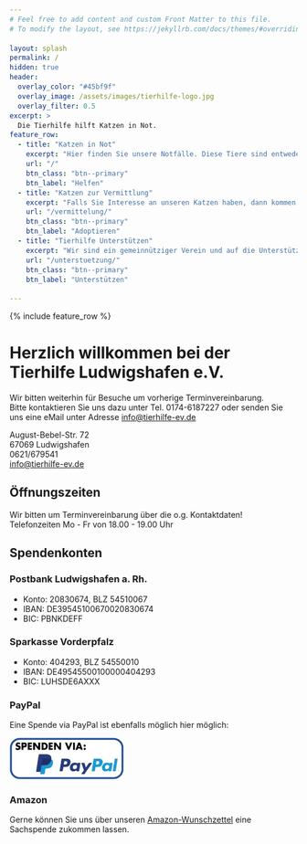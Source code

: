 ```yaml
---
# Feel free to add content and custom Front Matter to this file.
# To modify the layout, see https://jekyllrb.com/docs/themes/#overriding-theme-defaults

layout: splash
permalink: /
hidden: true
header:
  overlay_color: "#45bf9f"
  overlay_image: /assets/images/tierhilfe-logo.jpg
  overlay_filter: 0.5
excerpt: >
  Die Tierhilfe hilft Katzen in Not.
feature_row:
  - title: "Katzen in Not"
    excerpt: "Hier finden Sie unsere Notfälle. Diese Tiere sind entweder wegen ihrer Behinderung, ihres Alters oder einer Krankheit schwer vermittelbar."
    url: "/"
    btn_class: "btn--primary"
    btn_label: "Helfen"
  - title: "Katzen zur Vermittlung"
    excerpt: "Falls Sie Interesse an unseren Katzen haben, dann kommen Sie uns bitte besuchen. Die Vermittlung ist während der [Öffnungszeiten](/kontakt/) und nach Vereinbarung möglich."
    url: "/vermittelung/"
    btn_class: "btn--primary"
    btn_label: "Adoptieren"
  - title: "Tierhilfe Unterstützen"
    excerpt: "Wir sind ein gemeinnütziger Verein und auf die Unterstützung von unseren ehrenamtlichen Helfern und von Spendern angewiesen"
    url: "/unterstuetzung/"
    btn_class: "btn--primary"
    btn_label: "Unterstützen"

---
```


{% include feature_row %}

 
# Herzlich willkommen bei der Tierhilfe Ludwigshafen e.V.

Wir bitten weiterhin für Besuche um vorherige Terminvereinbarung.  
Bitte kontaktieren Sie uns dazu unter Tel. 0174-6187227 oder senden Sie uns eine eMail unter Adresse info@tierhilfe-ev.de

 	   	 	   	 
August-Bebel-Str. 72  
67069 Ludwigshafen  
0621/679541  
<info@tierhilfe-ev.de>

 	
## Öffnungszeiten

Wir bitten um Terminvereinbarung über die o.g. Kontaktdaten!  
Telefonzeiten Mo - Fr von 18.00 - 19.00 Uhr

## Spendenkonten

### Postbank Ludwigshafen a. Rh.
- Konto: 20830674, BLZ 54510067
- IBAN: DE39545100670020830674
- BIC: PBNKDEFF	 	

### Sparkasse Vorderpfalz
- Konto: 404293, BLZ 54550010
- IBAN: DE49545500100000404293
- BIC: LUHSDE6AXXX

### PayPal
Eine Spende via PayPal ist ebenfalls möglich hier möglich:

[![PayPal](/assets/images/paypal.jpeg)](https://paypal.me/TierhilfeLU?locale.x=de_DE) 

 
### Amazon
Gerne können Sie uns über unseren [Amazon-Wunschzettel](http://www.amazon.de/gp/registry/wishlist/3TF00SWYYMYR6) eine Sachspende zukommen lassen.